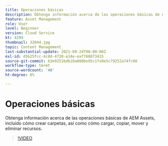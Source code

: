 ```yaml
---
title: Operaciones básicas
description: Obtenga información acerca de las operaciones básicas de AEM Assets, incluido cómo crear carpetas, así como cómo cargar, copiar, mover y eliminar recursos.
feature: Asset Management
role: User
level: Beginner
version: Cloud Service
kt: 4299
thumbnail: 32044.jpg
topic: Content Management
last-substantial-update: 2021-09-24T00:00:00Z
exl-id: d5b25fcc-4c8d-4720-a14e-eaf768873415
source-git-commit: b3e9251bdb18a008be95c1fa9e5c79252a74fc98
workflow-type: tm+mt
source-wordcount: '48'
ht-degree: 0%

---
```


# Operaciones básicas

Obtenga información acerca de las operaciones básicas de AEM Assets, incluido cómo crear carpetas, así como cómo cargar, copiar, mover y eliminar recursos.

>[!VIDEO](https://video.tv.adobe.com/v/32044?quality=12&learn=on)

